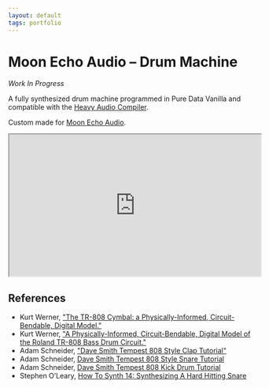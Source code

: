 ```yaml
---
layout: default
tags: portfolio
---
```

# Moon Echo Audio – Drum Machine
*Work In Progress*

A fully synthesized drum machine programmed in Pure Data Vanilla and compatible with the [Heavy Audio Compiler](https://github.com/enzienaudio/hvcc).

Custom made for [Moon Echo Audio](https://www.moonechoaudio.com).

<iframe width="512" height="288"
src="https://www.youtube.com/embed/ZApWqkWXvds">
</iframe>

## References
* Kurt Werner, ["The TR-808 Cymbal: a Physically-Informed, Circuit-Bendable, Digital Model."](https://quod.lib.umich.edu/cgi/p/pod/dod-idx/tr-808-cymbal-a-physically-informed-circuit-bendable-digital.pdf?c=icmc;idno=bbp2372.2014.221)
* Kurt Werner, ["A Physically-Informed, Circuit-Bendable, Digital Model of the Roland TR-808 Bass Drum Circuit."](http://www.dafx14.fau.de/papers/dafx14_kurt_james_werner_a_physically_informed,_ci.pdf)
* Adam Schneider, ["Dave Smith Tempest 808 Style Clap Tutorial"](https://youtu.be/sfkXyb6P_Pc)
* Adam Schneider, [Dave Smith Tempest 808 Style Snare Tutorial](https://youtu.be/8LWQqDHhpKw)
* Adam Schneider, [Dave Smith Tempest 808 Kick Drum Tutorial](https://youtu.be/ZFDTbc1Qxds)
* Stephen O’Leary, [How To Synth 14: Synthesizing A Hard Hitting Snare](https://youtu.be/5A7oFpmXuls)
